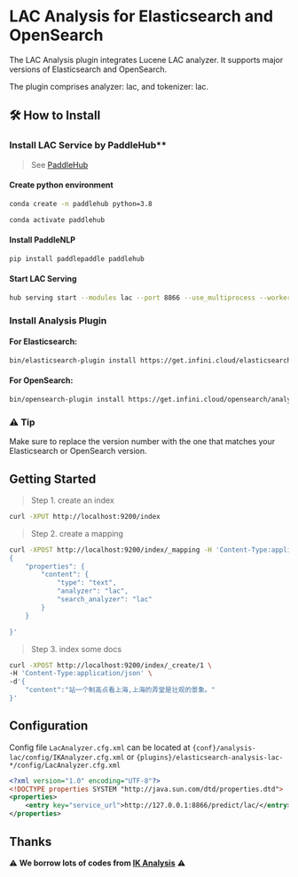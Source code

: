 # LAC Analysis for Elasticsearch and OpenSearch

The LAC Analysis plugin integrates Lucene LAC analyzer. It supports major versions of Elasticsearch and OpenSearch.

The plugin comprises analyzer: lac, and tokenizer: lac.

## 🛠️ How to Install

### Install LAC Service by PaddleHub**

> See [PaddleHub](https://www.paddlepaddle.org.cn/hubdetail?name=lac&en_category=LexicalAnalysis)

#### Create python environment

```bash
conda create -n paddlehub python=3.8

conda activate paddlehub
```

#### Install PaddleNLP

```bash
pip install paddlepaddle paddlehub
```

#### Start LAC Serving

```bash
hub serving start --modules lac --port 8866 --use_multiprocess --workers 8
```

### Install Analysis Plugin

#### For Elasticsearch:

```bash
bin/elasticsearch-plugin install https://get.infini.cloud/elasticsearch/analysis-ik/8.4.1
```

#### For OpenSearch:

```bash
bin/opensearch-plugin install https://get.infini.cloud/opensearch/analysis-ik/2.12.0
```

### ⚠️ **Tip**

Make sure to replace the version number with the one that matches your Elasticsearch or OpenSearch version.

## Getting Started

> Step 1. create an index

```bash
curl -XPUT http://localhost:9200/index
```

> Step 2. create a mapping

```bash
curl -XPOST http://localhost:9200/index/_mapping -H 'Content-Type:application/json' -d'
{
    "properties": {
        "content": {
            "type": "text",
            "analyzer": "lac",
            "search_analyzer": "lac"
        }
    }

}'
```

> Step 3. index some docs

```bash
curl -XPOST http://localhost:9200/index/_create/1 \
-H 'Content-Type:application/json' \
-d'{
    "content":"站一个制高点看上海,上海的弄堂是壮观的景象。"
}'
```

## Configuration

Config file `LacAnalyzer.cfg.xml` can be located at `{conf}/analysis-lac/config/IKAnalyzer.cfg.xml`
or `{plugins}/elasticsearch-analysis-lac-*/config/LacAnalyzer.cfg.xml`

```xml
<?xml version="1.0" encoding="UTF-8"?>
<!DOCTYPE properties SYSTEM "http://java.sun.com/dtd/properties.dtd">
<properties>
    <entry key="service_url">http://127.0.0.1:8866/predict/lac/</entry>
</properties>
```

## Thanks

⚠️ **We borrow lots of codes from [IK Analysis](https://github.com/infinilabs/analysis-ik)** ⚠️
